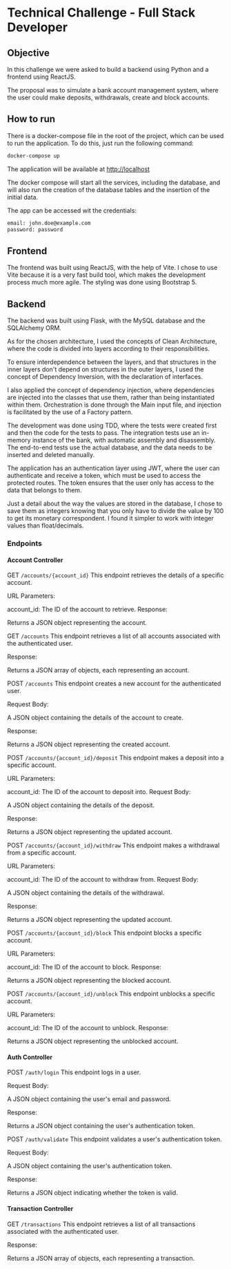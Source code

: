 # Technical Challenge - Full Stack Developer

## Objective

In this challenge we were asked to build a backend using Python and a frontend using ReactJS.

The proposal was to simulate a bank account management system, where the user could make deposits, withdrawals, create and block accounts.

## How to run

There is a docker-compose file in the root of the project, which can be used to run the application. To do this, just run the following command:

```bash
docker-compose up
```

The application will be available at [http://localhost](http://localhost)

The docker compose will start all the services, including the database, and will also run the creation of the database tables and the insertion of the initial data.

The app can be accessed wit the credentials:

```txt
email: john.doe@example.com
password: password
```

## Frontend

The frontend was built using ReactJS, with the help of Vite. I chose to use Vite because it is a very fast build tool, which makes the development process much more agile. The styling was done using Bootstrap 5.

## Backend

The backend was built using Flask, with the MySQL database and the SQLAlchemy ORM.

As for the chosen architecture, I used the concepts of Clean Architecture, where the code is divided into layers according to their responsibilities.

To ensure interdependence between the layers, and that structures in the inner layers don't depend on structures in the outer layers, I used the concept of Dependency Inversion, with the declaration of interfaces.

I also applied the concept of dependency injection, where dependencies are injected into the classes that use them, rather than being instantiated within them. Orchestration is done through the Main input file, and injection is facilitated by the use of a Factory pattern.

The development was done using TDD, where the tests were created first and then the code for the tests to pass. The integration tests use an in-memory instance of the bank, with automatic assembly and disassembly. The end-to-end tests use the actual database, and the data needs to be inserted and deleted manually.

The application has an authentication layer using JWT, where the user can authenticate and receive a token, which must be used to access the protected routes. The token ensures that the user only has access to the data that belongs to them.

Just a detail about the way the values are stored in the database, I chose to save them as integers knowing that you only have to divide the value by 100 to get its monetary correspondent. I found it simpler to work with integer values than float/decimals.

### Endpoints

#### Account Controller

GET ``/accounts/{account_id}``
This endpoint retrieves the details of a specific account.

URL Parameters:

account_id: The ID of the account to retrieve.
Response:

Returns a JSON object representing the account.

GET ``/accounts``
This endpoint retrieves a list of all accounts associated with the authenticated user.

Response:

Returns a JSON array of objects, each representing an account.

POST ``/accounts``
This endpoint creates a new account for the authenticated user.

Request Body:

A JSON object containing the details of the account to create.

Response:

Returns a JSON object representing the created account.

POST ``/accounts/{account_id}/deposit``
This endpoint makes a deposit into a specific account.

URL Parameters:

account_id: The ID of the account to deposit into.
Request Body:

A JSON object containing the details of the deposit.

Response:

Returns a JSON object representing the updated account.

POST ``/accounts/{account_id}/withdraw``
This endpoint makes a withdrawal from a specific account.

URL Parameters:

account_id: The ID of the account to withdraw from.
Request Body:

A JSON object containing the details of the withdrawal.

Response:

Returns a JSON object representing the updated account.

POST ``/accounts/{account_id}/block``
This endpoint blocks a specific account.

URL Parameters:

account_id: The ID of the account to block.
Response:

Returns a JSON object representing the blocked account.

POST ``/accounts/{account_id}/unblock``
This endpoint unblocks a specific account.

URL Parameters:

account_id: The ID of the account to unblock.
Response:

Returns a JSON object representing the unblocked account.

#### Auth Controller

POST ``/auth/login``
This endpoint logs in a user.

Request Body:

A JSON object containing the user's email and password.

Response:

Returns a JSON object containing the user's authentication token.

POST ``/auth/validate``
This endpoint validates a user's authentication token.

Request Body:

A JSON object containing the user's authentication token.

Response:

Returns a JSON object indicating whether the token is valid.

#### Transaction Controller

GET ``/transactions``
This endpoint retrieves a list of all transactions associated with the authenticated user.

Response:

Returns a JSON array of objects, each representing a transaction.
